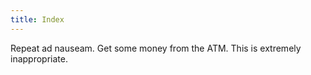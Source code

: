 ```yaml
---
title: Index
---
```


Repeat ad nauseam.
Get some money from the ATM.
This is extremely inappropriate.
